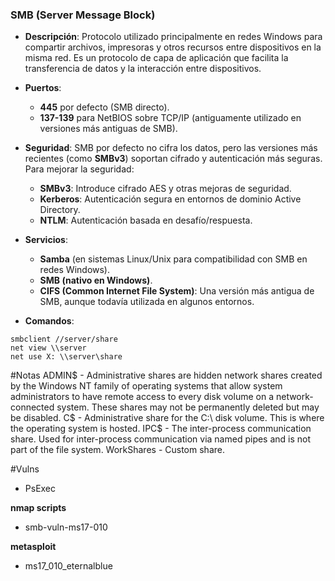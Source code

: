 ### **SMB (Server Message Block)**

- **Descripción**: Protocolo utilizado principalmente en redes Windows para compartir archivos, impresoras y otros recursos entre dispositivos en la misma red. Es un protocolo de capa de aplicación que facilita la transferencia de datos y la interacción entre dispositivos.
    
- **Puertos**:
    - **445** por defecto (SMB directo).
    - **137-139** para NetBIOS sobre TCP/IP (antiguamente utilizado en versiones más antiguas de SMB).

- **Seguridad**: SMB por defecto no cifra los datos, pero las versiones más recientes (como **SMBv3**) soportan cifrado y autenticación más seguras. Para mejorar la seguridad:
    - **SMBv3**: Introduce cifrado AES y otras mejoras de seguridad.
    - **Kerberos**: Autenticación segura en entornos de dominio Active Directory.
    - **NTLM**: Autenticación basada en desafío/respuesta.

- **Servicios**:
    - **Samba** (en sistemas Linux/Unix para compatibilidad con SMB en redes Windows).
    - **SMB (nativo en Windows)**.
    - **CIFS (Common Internet File System)**: Una versión más antigua de SMB, aunque todavía utilizada en algunos entornos.

- **Comandos**:
```
smbclient //server/share
net view \\server
net use X: \\server\share
```


#Notas
ADMIN$ - Administrative shares are hidden network shares created by the Windows NT family of
operating systems that allow system administrators to have remote access to every disk volume on a
network-connected system. These shares may not be permanently deleted but may be disabled.
C$ - Administrative share for the C:\ disk volume. This is where the operating system is hosted.
IPC$ - The inter-process communication share. Used for inter-process communication via named
pipes and is not part of the file system.
WorkShares - Custom share.

#Vulns
- PsExec

**nmap scripts**
- smb-vuln-ms17-010

**metasploit**
- ms17_010_eternalblue
